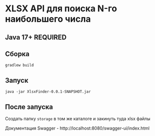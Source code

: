 # XLSX API для поиска N-го наибольшего числа

## Java 17+ REQUIRED

## Сборка
`gradlew build`

## Запуск
`java -jar XlsxFinder-0.0.1-SNAPSHOT.jar`

## После запуска
Создать папку `storage` в том же каталоге и закинуть туда xlsx файлы

Документация Swagger - http://localhost:8080/swagger-ui/index.html